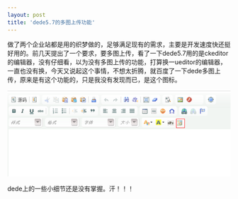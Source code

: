 ```yaml
---
layout: post
title: 'dede5.7的多图上传功能'
---
```

做了两个企业站都是用的织梦做的，足够满足现有的需求，主要是开发速度快还挺好用的。前几天提出了一个要求，要多图上传，看了一下dede5.7用的是ckeditor的编辑器，没有仔细看，以为没有多图上传的功能，打算换一ueditor的编辑器，一直也没有换，今天又说起这个事情，不想太折腾，就百度了一下dede多图上传，原来是有这个功能的，只是我没有发现而已，是这个图标。

![](/images/2012-12-13-dede-pic.png)

dede上的一些小细节还是没有掌握。汗！！！
